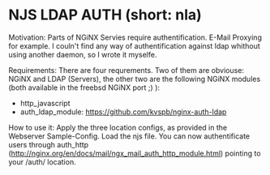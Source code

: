# NJS LDAP AUTH (short: nla)

Motivation: Parts of NGiNX Servies require authentification. E-Mail Proxying for example. I couln't find any way of authentification against ldap whithout using another daemon, so I wrote it myselfe.

Requirements: There are four requrements. Two of them are obviouse: NGiNX and LDAP (Servers), the other two are the following NGiNX modules (both available in the freebsd NGiNX port ;) ):
* http_javascript
* auth_ldap_module: https://github.com/kvspb/nginx-auth-ldap

How to use it:
Apply the three location configs, as provided in the Webserver Sample-Config. Load the njs file.
You can now authentificate users through auth_http (http://nginx.org/en/docs/mail/ngx_mail_auth_http_module.html) pointing to your /auth/ location.
